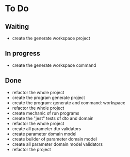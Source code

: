 # To Do

## Waiting

* create the generate workspace project

## In progress

* create the generate workspace command

## Done

* refactor the whole project
* create the program generate project
* create the program: generate and command: workspace
* refactor the whole project
* create mechanic of run programs
* create the "jest" tests of dto and domain
* refactor the whole project
* create all parameter dto validators
* create parameter domain model
* create builder of parameter domain model
* create all parameter domain model validators
* refactor the project

